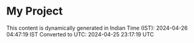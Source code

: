 # My Project

This content is dynamically generated in Indian Time (IST): 2024-04-26 04:47:19 IST
Converted to UTC: 2024-04-25 23:17:19 UTC
